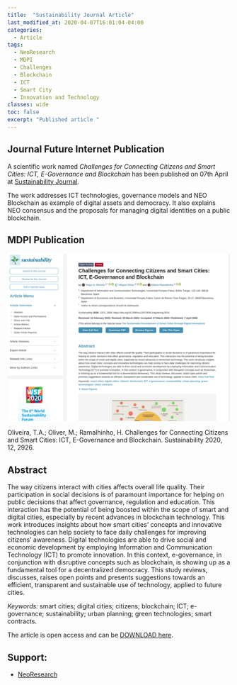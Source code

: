 ```yaml
---
title:  "Sustainability Journal Article"
last_modified_at: 2020-04-07T16:01:04-04:00
categories:
  - Article
tags:
  - NeoResearch
  - MDPI
  - Challenges
  - Blockchain
  - ICT
  - Smart City
  - Innovation and Technology
classes: wide  
toc: false
excerpt: "Published article "
---
```


## Journal Future Internet Publication

A scientific work named *Challenges for Connecting Citizens and Smart Cities: ICT, E-Governance and Blockchain* has been published on 07th April at [Sustainability Journal](https://www.mdpi.com/2071-1050/12/7/2926).

The work addresses ICT technologies, governance models and NEO Blockchain as example of digital assets and democracy.
It also explains NEO consensus and the proposals for managing digital identities on a public blockchain.

## MDPI Publication

![MDPI FirstPage](/assets/images/2020_04_MDPI-Sustainability/MDPI-sustainablility.png)

Oliveira, T.A.; Oliver, M.; Ramalhinho, H. Challenges for Connecting Citizens and Smart Cities: ICT, E-Governance and Blockchain. Sustainability 2020, 12, 2926.

## Abstract

The way citizens interact with cities affects overall life quality. Their participation in social decisions is of paramount importance for helping on public decisions that affect governance, regulation and education. This interaction has the potential of being boosted within the scope of smart and digital cities, especially by recent advances in blockchain technology. This work introduces insights about how smart cities’ concepts and innovative technologies can help society to face daily challenges for improving citizens’ awareness. Digital technologies are able to drive social and economic development by employing Information and Communication Technology (ICT) to promote innovation. In this context, e-governance, in conjunction with disruptive concepts such as blockchain, is showing up as a fundamental tool for a decentralized democracy. This study reviews, discusses, raises open points and presents suggestions towards an efficient, transparent and sustainable use of technology, applied to future cities.

*Keywords:* smart cities; digital cities; citizens; blockchain; ICT; e-governance; sustainability; urban planning; green technologies; smart contracts.

The article is open access and can be [DOWNLOAD here](https://www.mdpi.com/2071-1050/12/7/2926/pdf).




## Support:
- [NeoResearch](https://neoresearch.io)
